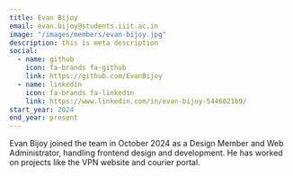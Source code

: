 ```yaml
---
title: Evan Bijoy
email: evan.bijoy@students.iiit.ac.in
image: "/images/members/evan-bijoy.jpg"
description: this is meta description
social:
  - name: github
    icon: fa-brands fa-github
    link: https://github.com/EvanBijoy
  - name: linkedin
    icon: fa-brands fa-linkedin
    link: https://www.linkedin.com/in/evan-bijoy-5446021b9/
start_year: 2024
end_year: present
---
```


Evan Bijoy joined the team in October 2024 as a Design Member and Web Administrator, handling frontend design and development. He has worked on projects like the VPN website and courier portal.